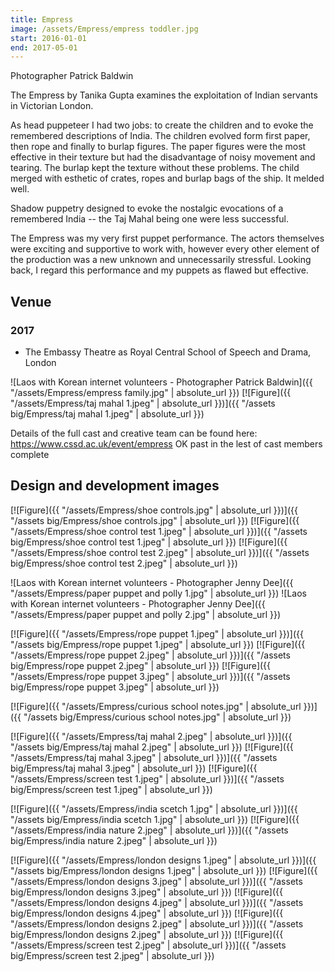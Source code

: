 ```yaml
---
title: Empress
image: /assets/Empress/empress toddler.jpg
start: 2016-01-01
end: 2017-05-01
---
```


Photographer Patrick Baldwin

The Empress by Tanika Gupta examines the exploitation of Indian servants in Victorian London.

As head puppeteer I had two jobs: to create the children and to evoke the remembered descriptions of India. The children evolved form first paper, then rope and finally to burlap figures. The paper figures were the most effective in their texture but had the disadvantage of noisy movement and tearing. The burlap kept the texture without these problems. The child merged with esthetic of crates, ropes and burlap bags of the ship. It melded well.

Shadow puppetry designed to evoke the nostalgic evocations of a remembered India -- the Taj Mahal being one were less successful.

The Empress was my very first puppet performance. The actors themselves were exciting and supportive to work with, however every other element of the production was a new unknown and unnecessarily stressful. Looking back, I regard this performance and my puppets as flawed but effective.

## Venue

### 2017

- The Embassy Theatre as Royal Central School of Speech and Drama, London

![Laos with Korean internet volunteers - Photographer Patrick Baldwin]({{ "/assets/Empress/empress family.jpg" | absolute_url }})
[![Figure]({{ "/assets/Empress/taj mahal 1.jpeg" | absolute_url }})]({{ "/assets big/Empress/taj mahal 1.jpeg" | absolute_url }})

Details of the full cast and creative team can be found here: https://www.cssd.ac.uk/event/empress
OK
past in the lest of cast members complete

## Design and development images

[![Figure]({{ "/assets/Empress/shoe controls.jpg" | absolute_url }})]({{ "/assets big/Empress/shoe controls.jpg" | absolute_url }})
[![Figure]({{ "/assets/Empress/shoe control test 1.jpeg" | absolute_url }})]({{ "/assets big/Empress/shoe control test 1.jpeg" | absolute_url }})
[![Figure]({{ "/assets/Empress/shoe control test 2.jpeg" | absolute_url }})]({{ "/assets big/Empress/shoe control test 2.jpeg" | absolute_url }})

![Laos with Korean internet volunteers - Photographer Jenny Dee]({{ "/assets/Empress/paper puppet and polly 1.jpg" | absolute_url }})
![Laos with Korean internet volunteers - Photographer Jenny Dee]({{ "/assets/Empress/paper puppet and polly 2.jpg" | absolute_url }})

[![Figure]({{ "/assets/Empress/rope puppet 1.jpeg" | absolute_url }})]({{ "/assets big/Empress/rope puppet 1.jpeg" | absolute_url }})
[![Figure]({{ "/assets/Empress/rope puppet 2.jpeg" | absolute_url }})]({{ "/assets big/Empress/rope puppet 2.jpeg" | absolute_url }})
[![Figure]({{ "/assets/Empress/rope puppet 3.jpeg" | absolute_url }})]({{ "/assets big/Empress/rope puppet 3.jpeg" | absolute_url }})

[![Figure]({{ "/assets/Empress/curious school notes.jpg" | absolute_url }})]({{ "/assets big/Empress/curious school notes.jpg" | absolute_url }})

[![Figure]({{ "/assets/Empress/taj mahal 2.jpeg" | absolute_url }})]({{ "/assets big/Empress/taj mahal 2.jpeg" | absolute_url }})
[![Figure]({{ "/assets/Empress/taj mahal 3.jpeg" | absolute_url }})]({{ "/assets big/Empress/taj mahal 3.jpeg" | absolute_url }})
[![Figure]({{ "/assets/Empress/screen test 1.jpeg" | absolute_url }})]({{ "/assets big/Empress/screen test 1.jpeg" | absolute_url }})

[![Figure]({{ "/assets/Empress/india scetch 1.jpg" | absolute_url }})]({{ "/assets big/Empress/india scetch 1.jpg" | absolute_url }})
[![Figure]({{ "/assets/Empress/india nature 2.jpeg" | absolute_url }})]({{ "/assets big/Empress/india nature 2.jpeg" | absolute_url }})

[![Figure]({{ "/assets/Empress/london designs 1.jpeg" | absolute_url }})]({{ "/assets big/Empress/london designs 1.jpeg" | absolute_url }})
[![Figure]({{ "/assets/Empress/london designs 3.jpeg" | absolute_url }})]({{ "/assets big/Empress/london designs 3.jpeg" | absolute_url }})
[![Figure]({{ "/assets/Empress/london designs 4.jpeg" | absolute_url }})]({{ "/assets big/Empress/london designs 4.jpeg" | absolute_url }})
[![Figure]({{ "/assets/Empress/london designs 2.jpeg" | absolute_url }})]({{ "/assets big/Empress/london designs 2.jpeg" | absolute_url }})
[![Figure]({{ "/assets/Empress/screen test 2.jpeg" | absolute_url }})]({{ "/assets big/Empress/screen test 2.jpeg" | absolute_url }})
